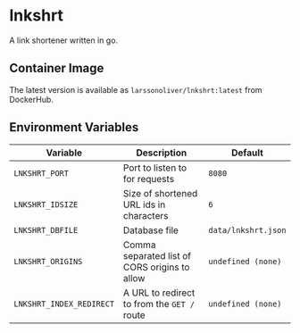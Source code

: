 # lnkshrt
A link shortener written in go.

## Container Image
The latest version is available as `larssonoliver/lnkshrt:latest` from DockerHub.

## Environment Variables
| Variable | Description | Default |
| - | - | - |
| `LNKSHRT_PORT` | Port to listen to for requests | `8080` |
| `LNKSHRT_IDSIZE` | Size of shortened URL ids in characters | `6` |
| `LNKSHRT_DBFILE` | Database file | `data/lnkshrt.json` |
| `LNKSHRT_ORIGINS` | Comma separated list of CORS origins to allow | `undefined (none)` | 
| `LNKSHRT_INDEX_REDIRECT` | A URL to redirect to from the `GET /` route | `undefined (none)` |